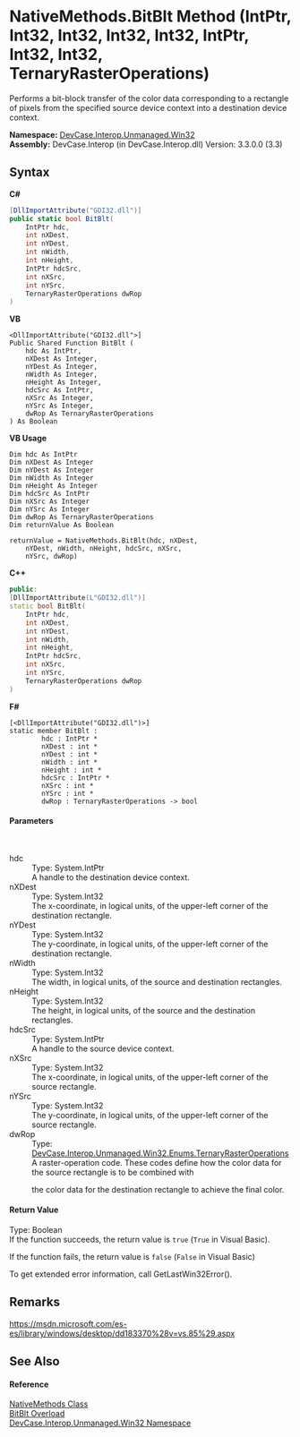 # NativeMethods.BitBlt Method (IntPtr, Int32, Int32, Int32, Int32, IntPtr, Int32, Int32, TernaryRasterOperations)
 

Performs a bit-block transfer of the color data corresponding to a rectangle of pixels from the specified source device context into a destination device context.

**Namespace:**&nbsp;<a href="N_DevCase_Interop_Unmanaged_Win32">DevCase.Interop.Unmanaged.Win32</a><br />**Assembly:**&nbsp;DevCase.Interop (in DevCase.Interop.dll) Version: 3.3.0.0 (3.3)

## Syntax

**C#**<br />
``` C#
[DllImportAttribute("GDI32.dll")]
public static bool BitBlt(
	IntPtr hdc,
	int nXDest,
	int nYDest,
	int nWidth,
	int nHeight,
	IntPtr hdcSrc,
	int nXSrc,
	int nYSrc,
	TernaryRasterOperations dwRop
)
```

**VB**<br />
``` VB
<DllImportAttribute("GDI32.dll">]
Public Shared Function BitBlt ( 
	hdc As IntPtr,
	nXDest As Integer,
	nYDest As Integer,
	nWidth As Integer,
	nHeight As Integer,
	hdcSrc As IntPtr,
	nXSrc As Integer,
	nYSrc As Integer,
	dwRop As TernaryRasterOperations
) As Boolean
```

**VB Usage**<br />
``` VB Usage
Dim hdc As IntPtr
Dim nXDest As Integer
Dim nYDest As Integer
Dim nWidth As Integer
Dim nHeight As Integer
Dim hdcSrc As IntPtr
Dim nXSrc As Integer
Dim nYSrc As Integer
Dim dwRop As TernaryRasterOperations
Dim returnValue As Boolean

returnValue = NativeMethods.BitBlt(hdc, nXDest, 
	nYDest, nWidth, nHeight, hdcSrc, nXSrc, 
	nYSrc, dwRop)
```

**C++**<br />
``` C++
public:
[DllImportAttribute(L"GDI32.dll")]
static bool BitBlt(
	IntPtr hdc, 
	int nXDest, 
	int nYDest, 
	int nWidth, 
	int nHeight, 
	IntPtr hdcSrc, 
	int nXSrc, 
	int nYSrc, 
	TernaryRasterOperations dwRop
)
```

**F#**<br />
``` F#
[<DllImportAttribute("GDI32.dll")>]
static member BitBlt : 
        hdc : IntPtr * 
        nXDest : int * 
        nYDest : int * 
        nWidth : int * 
        nHeight : int * 
        hdcSrc : IntPtr * 
        nXSrc : int * 
        nYSrc : int * 
        dwRop : TernaryRasterOperations -> bool 

```


#### Parameters
&nbsp;<dl><dt>hdc</dt><dd>Type: System.IntPtr<br />A handle to the destination device context.</dd><dt>nXDest</dt><dd>Type: System.Int32<br />The x-coordinate, in logical units, of the upper-left corner of the destination rectangle.</dd><dt>nYDest</dt><dd>Type: System.Int32<br />The y-coordinate, in logical units, of the upper-left corner of the destination rectangle.</dd><dt>nWidth</dt><dd>Type: System.Int32<br />The width, in logical units, of the source and destination rectangles.</dd><dt>nHeight</dt><dd>Type: System.Int32<br />The height, in logical units, of the source and the destination rectangles.</dd><dt>hdcSrc</dt><dd>Type: System.IntPtr<br />A handle to the source device context.</dd><dt>nXSrc</dt><dd>Type: System.Int32<br />The x-coordinate, in logical units, of the upper-left corner of the source rectangle.</dd><dt>nYSrc</dt><dd>Type: System.Int32<br />The y-coordinate, in logical units, of the upper-left corner of the source rectangle.</dd><dt>dwRop</dt><dd>Type: <a href="T_DevCase_Interop_Unmanaged_Win32_Enums_TernaryRasterOperations">DevCase.Interop.Unmanaged.Win32.Enums.TernaryRasterOperations</a><br />A raster-operation code. These codes define how the color data for the source rectangle is to be combined with 

 the color data for the destination rectangle to achieve the final color.</dd></dl>

#### Return Value
Type: Boolean<br />If the function succeeds, the return value is `true` (`True` in Visual Basic). 

 If the function fails, the return value is `false` (`False` in Visual Basic)

 To get extended error information, call GetLastWin32Error().

## Remarks
<a href="https://msdn.microsoft.com/es-es/library/windows/desktop/dd183370%28v=vs.85%29.aspx" target="_blank">https://msdn.microsoft.com/es-es/library/windows/desktop/dd183370%28v=vs.85%29.aspx</a>

## See Also


#### Reference
<a href="T_DevCase_Interop_Unmanaged_Win32_NativeMethods">NativeMethods Class</a><br /><a href="Overload_DevCase_Interop_Unmanaged_Win32_NativeMethods_BitBlt">BitBlt Overload</a><br /><a href="N_DevCase_Interop_Unmanaged_Win32">DevCase.Interop.Unmanaged.Win32 Namespace</a><br />
